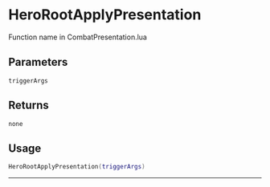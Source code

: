 # HeroRootApplyPresentation
Function name in CombatPresentation.lua
## Parameters
`triggerArgs`
## Returns
`none`
## Usage
```lua
HeroRootApplyPresentation(triggerArgs)
```
---
